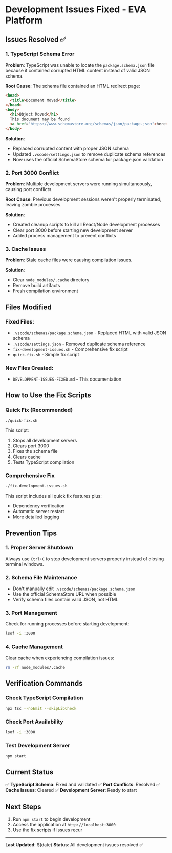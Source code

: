 # Development Issues Fixed - EVA Platform

## Issues Resolved ✅

### 1. TypeScript Schema Error

**Problem**: TypeScript was unable to locate the `package.schema.json` file because it contained corrupted HTML content instead of valid JSON schema.

**Root Cause**: The schema file contained an HTML redirect page:

```html
<head>
  <title>Document Moved</title>
</head>
<body>
  <h1>Object Moved</h1>
  This document may be found
  <a href="https://www.schemastore.org/schemas/json/package.json">here</a>
</body>
```

**Solution**:

- Replaced corrupted content with proper JSON schema
- Updated `.vscode/settings.json` to remove duplicate schema references
- Now uses the official SchemaStore schema for package.json validation

### 2. Port 3000 Conflict

**Problem**: Multiple development servers were running simultaneously, causing port conflicts.

**Root Cause**: Previous development sessions weren't properly terminated, leaving zombie processes.

**Solution**:

- Created cleanup scripts to kill all React/Node development processes
- Clear port 3000 before starting new development server
- Added process management to prevent conflicts

### 3. Cache Issues

**Problem**: Stale cache files were causing compilation issues.

**Solution**:

- Clear `node_modules/.cache` directory
- Remove build artifacts
- Fresh compilation environment

## Files Modified

### Fixed Files:

- `.vscode/schemas/package.schema.json` - Replaced HTML with valid JSON schema
- `.vscode/settings.json` - Removed duplicate schema reference
- `fix-development-issues.sh` - Comprehensive fix script
- `quick-fix.sh` - Simple fix script

### New Files Created:

- `DEVELOPMENT-ISSUES-FIXED.md` - This documentation

## How to Use the Fix Scripts

### Quick Fix (Recommended)

```bash
./quick-fix.sh
```

This script:

1. Stops all development servers
2. Clears port 3000
3. Fixes the schema file
4. Clears cache
5. Tests TypeScript compilation

### Comprehensive Fix

```bash
./fix-development-issues.sh
```

This script includes all quick fix features plus:

- Dependency verification
- Automatic server restart
- More detailed logging

## Prevention Tips

### 1. Proper Server Shutdown

Always use `Ctrl+C` to stop development servers properly instead of closing terminal windows.

### 2. Schema File Maintenance

- Don't manually edit `.vscode/schemas/package.schema.json`
- Use the official SchemaStore URL when possible
- Verify schema files contain valid JSON, not HTML

### 3. Port Management

Check for running processes before starting development:

```bash
lsof -i :3000
```

### 4. Cache Management

Clear cache when experiencing compilation issues:

```bash
rm -rf node_modules/.cache
```

## Verification Commands

### Check TypeScript Compilation

```bash
npx tsc --noEmit --skipLibCheck
```

### Check Port Availability

```bash
lsof -i :3000
```

### Test Development Server

```bash
npm start
```

## Current Status

✅ **TypeScript Schema**: Fixed and validated
✅ **Port Conflicts**: Resolved
✅ **Cache Issues**: Cleared
✅ **Development Server**: Ready to start

## Next Steps

1. Run `npm start` to begin development
2. Access the application at `http://localhost:3000`
3. Use the fix scripts if issues recur

---

**Last Updated**: $(date)
**Status**: All development issues resolved ✅
